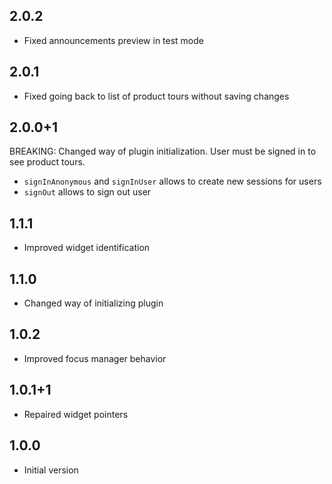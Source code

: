 ## 2.0.2

* Fixed announcements preview in test mode

## 2.0.1

* Fixed going back to list of product tours without saving changes

## 2.0.0+1
BREAKING: Changed way of plugin initialization. User must be signed in to see product tours.
* `signInAnonymous` and `signInUser` allows to create new sessions for users
* `signOut` allows to sign out user

## 1.1.1

* Improved widget identification

## 1.1.0

* Changed way of initializing plugin

## 1.0.2

* Improved focus manager behavior

## 1.0.1+1

* Repaired widget pointers

## 1.0.0

* Initial version
